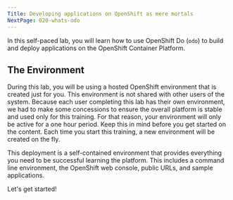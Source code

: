 ```yaml
---
Title: Developing applications on OpenShift as mere mortals
NextPage: 020-whats-odo
---
```


In this self-paced lab, you will learn how to use OpenShift Do (`odo`) to build and deploy applications on the OpenShift Container Platform.

## The Environment

During this lab, you will be using a hosted OpenShift environment that is created just for you. This environment is not shared with other users of the system. Because each user completing this lab has their own environment, we had to make some concessions to ensure the overall platform is stable and used only for this training. For that reason, your environment will only be active for a one hour period. Keep this in mind before you get started on the content. Each time you start this training, a new environment will be created on the fly.

This deployment is a self-contained environment that provides everything you need to be successful learning the platform. This includes a command line environment, the OpenShift web console, public URLs, and sample applications.

Let's get started!